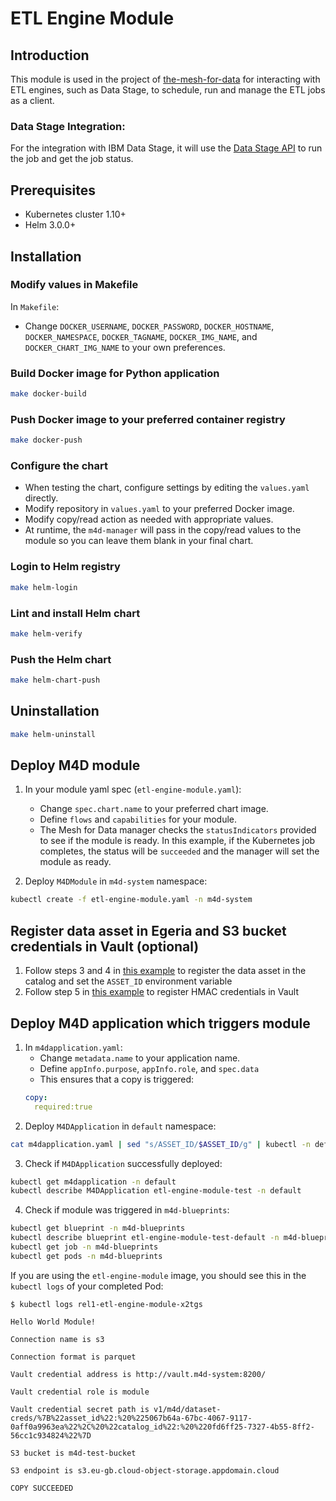 # ETL Engine Module

## Introduction

This module is used in the project of [the-mesh-for-data](https://github.com/IBM/the-mesh-for-data) for interacting with ETL engines, such as Data Stage, to schedule, run and manage the ETL jobs as a client. 

### Data Stage Integration:
For the integration with IBM Data Stage, it will use the [Data Stage API](https://www.ibm.com/support/knowledgecenter/en/SSZJPZ_11.7.0/com.ibm.swg.im.iis.ds.fd.doc/topics/rest_api.html#run) to run the job and get the job status. 
## Prerequisites

- Kubernetes cluster 1.10+
- Helm 3.0.0+

## Installation

### Modify values in Makefile

In `Makefile`:
- Change `DOCKER_USERNAME`, `DOCKER_PASSWORD`, `DOCKER_HOSTNAME`, `DOCKER_NAMESPACE`, `DOCKER_TAGNAME`, `DOCKER_IMG_NAME`, and `DOCKER_CHART_IMG_NAME` to your own preferences.

### Build Docker image for Python application
```bash
make docker-build
```

### Push Docker image to your preferred container registry
```bash
make docker-push
```

### Configure the chart
- When testing the chart, configure settings by editing the `values.yaml` directly.
- Modify repository in `values.yaml` to your preferred Docker image. 
- Modify copy/read action as needed with appropriate values.
- At runtime, the `m4d-manager` will pass in the copy/read values to the module so you can leave them blank in your final chart. 

### Login to Helm registry
```bash
make helm-login
```

### Lint and install Helm chart
```bash
make helm-verify
```

### Push the Helm chart

```bash
make helm-chart-push
```

## Uninstallation
```bash
make helm-uninstall
```

## Deploy M4D module
1. In your module yaml spec (`etl-engine-module.yaml`):
    * Change `spec.chart.name` to your preferred chart image.
    * Define `flows` and `capabilities` for your module. 
    * The Mesh for Data manager checks the `statusIndicators` provided to see if the module is ready. In this example, if the Kubernetes job completes, the status will be `succeeded` and the manager will set the module as ready. 

2. Deploy `M4DModule` in `m4d-system` namespace:
```bash
kubectl create -f etl-engine-module.yaml -n m4d-system
```
## Register data asset in Egeria and S3 bucket credentials in Vault (optional)
1. Follow steps 3 and 4 in [this example](https://ibm.github.io/the-mesh-for-data/docs/usage/notebook-sample/) to register the data asset in the catalog and set the `ASSET_ID` environment variable
2. Follow step 5 in [this example](https://ibm.github.io/the-mesh-for-data/docs/usage/notebook-sample/) to register HMAC credentials in Vault

## Deploy M4D application which triggers module
1. In `m4dapplication.yaml`:
    * Change `metadata.name` to your application name.
    * Define `appInfo.purpose`, `appInfo.role`, and `spec.data`
    * This ensures that a copy is triggered:
    ```yaml
    copy:
      required:true
    ```
2.  Deploy `M4DApplication` in `default` namespace:
```bash
cat m4dapplication.yaml | sed "s/ASSET_ID/$ASSET_ID/g" | kubectl -n default apply -f -
```
3.  Check if `M4DApplication` successfully deployed:
```bash
kubectl get m4dapplication -n default
kubectl describe M4DApplication etl-engine-module-test -n default
```

4.  Check if module was triggered in `m4d-blueprints`:
```bash
kubectl get blueprint -n m4d-blueprints
kubectl describe blueprint etl-engine-module-test-default -n m4d-blueprints
kubectl get job -n m4d-blueprints
kubectl get pods -n m4d-blueprints
```
If you are using the `etl-engine-module` image, you should see this in the `kubectl logs` of your completed Pod:
```
$ kubectl logs rel1-etl-engine-module-x2tgs

Hello World Module!

Connection name is s3

Connection format is parquet

Vault credential address is http://vault.m4d-system:8200/

Vault credential role is module

Vault credential secret path is v1/m4d/dataset-creds/%7B%22asset_id%22:%20%225067b64a-67bc-4067-9117-0aff0a9963ea%22%2C%20%22catalog_id%22:%20%220fd6ff25-7327-4b55-8ff2-56cc1c934824%22%7D

S3 bucket is m4d-test-bucket

S3 endpoint is s3.eu-gb.cloud-object-storage.appdomain.cloud

COPY SUCCEEDED
``````